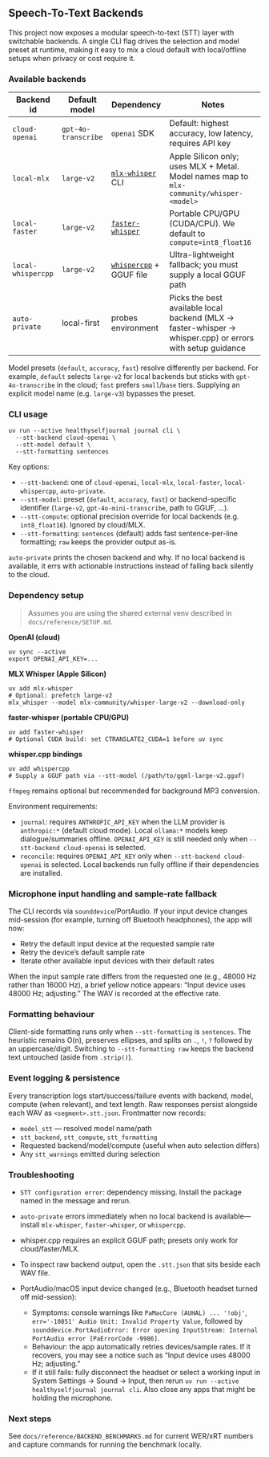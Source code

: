 ## Speech-To-Text Backends

This project now exposes a modular speech-to-text (STT) layer with switchable backends. A single CLI flag drives the selection and model preset at runtime, making it easy to mix a cloud default with local/offline setups when privacy or cost require it.

### Available backends

| Backend id | Default model | Dependency | Notes |
| --- | --- | --- | --- |
| `cloud-openai` | `gpt-4o-transcribe` | `openai` SDK | Default: highest accuracy, low latency, requires API key |
| `local-mlx` | `large-v2` | [`mlx-whisper`](https://github.com/apple/mlx-examples/tree/main/whisper) CLI | Apple Silicon only; uses MLX + Metal. Model names map to `mlx-community/whisper-<model>` |
| `local-faster` | `large-v2` | [`faster-whisper`](https://github.com/guillaumekln/faster-whisper) | Portable CPU/GPU (CUDA/CPU). We default to `compute=int8_float16` |
| `local-whispercpp` | `large-v2` | [`whispercpp`](https://github.com/aarnphm/whispercpp.py) + GGUF file | Ultra-lightweight fallback; you must supply a local GGUF path |
| `auto-private` | local-first | probes environment | Picks the best available local backend (MLX → faster-whisper → whisper.cpp) or errors with setup guidance |

Model presets (`default`, `accuracy`, `fast`) resolve differently per backend. For example, `default` selects `large-v2` for local backends but sticks with `gpt-4o-transcribe` in the cloud; `fast` prefers `small`/`base` tiers. Supplying an explicit model name (e.g. `large-v3`) bypasses the preset.

### CLI usage

```
uv run --active healthyselfjournal journal cli \
  --stt-backend cloud-openai \
  --stt-model default \
  --stt-formatting sentences
```

Key options:

- `--stt-backend`: one of `cloud-openai`, `local-mlx`, `local-faster`, `local-whispercpp`, `auto-private`.
- `--stt-model`: preset (`default`, `accuracy`, `fast`) or backend-specific identifier (`large-v2`, `gpt-4o-mini-transcribe`, path to GGUF, ...).
- `--stt-compute`: optional precision override for local backends (e.g. `int8_float16`). Ignored by cloud/MLX.
- `--stt-formatting`: `sentences` (default) adds fast sentence-per-line formatting; `raw` keeps the provider output as-is.

`auto-private` prints the chosen backend and why. If no local backend is available, it errs with actionable instructions instead of falling back silently to the cloud.

### Dependency setup

> Assumes you are using the shared external venv described in `docs/reference/SETUP.md`.

**OpenAI (cloud)**
```
uv sync --active
export OPENAI_API_KEY=...
```

**MLX Whisper (Apple Silicon)**
```
uv add mlx-whisper
# Optional: prefetch large-v2
mlx_whisper --model mlx-community/whisper-large-v2 --download-only
```

**faster-whisper (portable CPU/GPU)**
```
uv add faster-whisper
# Optional CUDA build: set CTRANSLATE2_CUDA=1 before uv sync
```

**whisper.cpp bindings**
```
uv add whispercpp
# Supply a GGUF path via --stt-model (/path/to/ggml-large-v2.gguf)
```

`ffmpeg` remains optional but recommended for background MP3 conversion.

Environment requirements:

- `journal`: requires `ANTHROPIC_API_KEY` when the LLM provider is `anthropic:*` (default cloud mode). Local `ollama:*` models keep dialogue/summaries offline. `OPENAI_API_KEY` is still needed only when `--stt-backend cloud-openai` is selected.
- `reconcile`: requires `OPENAI_API_KEY` only when `--stt-backend cloud-openai` is selected. Local backends run fully offline if their dependencies are installed.

### Microphone input handling and sample‑rate fallback

The CLI records via `sounddevice`/PortAudio. If your input device changes mid-session (for example, turning off Bluetooth headphones), the app will now:

- Retry the default input device at the requested sample rate
- Retry the device’s default sample rate
- Iterate other available input devices with their default rates

When the input sample rate differs from the requested one (e.g., 48000 Hz rather than 16000 Hz), a brief yellow notice appears: “Input device uses 48000 Hz; adjusting.” The WAV is recorded at the effective rate.

### Formatting behaviour

Client-side formatting runs only when `--stt-formatting` is `sentences`. The heuristic remains O(n), preserves ellipses, and splits on `.`, `!`, `?` followed by an uppercase/digit. Switching to `--stt-formatting raw` keeps the backend text untouched (aside from `.strip()`).

### Event logging & persistence

Every transcription logs start/success/failure events with backend, model, compute (when relevant), and text length. Raw responses persist alongside each WAV as `<segment>.stt.json`. Frontmatter now records:

- `model_stt` — resolved model name/path
- `stt_backend`, `stt_compute`, `stt_formatting`
- Requested backend/model/compute (useful when auto selection differs)
- Any `stt_warnings` emitted during selection

### Troubleshooting

- `STT configuration error`: dependency missing. Install the package named in the message and rerun.
- `auto-private` errors immediately when no local backend is available—install `mlx-whisper`, `faster-whisper`, or `whispercpp`.
- whisper.cpp requires an explicit GGUF path; presets only work for cloud/faster/MLX.
- To inspect raw backend output, open the `.stt.json` that sits beside each WAV file.

- PortAudio/macOS input device changed (e.g., Bluetooth headset turned off mid-session):
  - Symptoms: console warnings like `PaMacCore (AUHAL) ... '!obj'`, `err='-10851' Audio Unit: Invalid Property Value`, followed by `sounddevice.PortAudioError: Error opening InputStream: Internal PortAudio error [PaErrorCode -9986]`.
  - Behaviour: the app automatically retries devices/sample rates. If it recovers, you may see a notice such as “Input device uses 48000 Hz; adjusting.”
  - If it still fails: fully disconnect the headset or select a working input in System Settings → Sound → Input, then rerun `uv run --active healthyselfjournal journal cli`. Also close any apps that might be holding the microphone.

### Next steps

See `docs/reference/BACKEND_BENCHMARKS.md` for current WER/xRT numbers and capture commands for running the benchmark locally.
